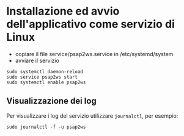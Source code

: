 # Installazione ed avvio dell'applicativo come servizio di Linux

- copiare il file service/psap2ws.service in /etc/systemd/system
- avviare il servizio
```
sudo systemctl daemon-reload
sudo service psap2ws start
sudo systemctl enable psap2ws
```

## Visualizzazione dei log

Per visualizzare i log del servizio utilizzare `journalctl`, per esempio:

```sudo journalctl -f -u psap2ws```




